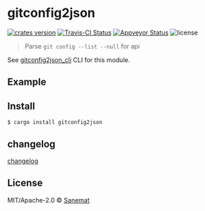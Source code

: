 # gitconfig2json

[![crates version][crates-image]][crates-url] [![Travis-CI Status][travis-image]][travis-url] [![Appveyor Status][appveyor-image]][appveyor-url] ![license][license-image]

> Parse `git config --list --null` for api

See [gitconfig2json_cli](https://github.com/packsaddle/rust-gitconfig2json_cli) CLI for this module.

## Example


## Install

```
$ cargo install gitconfig2json
```

## changelog

[changelog](./changelog.md)

## License

MIT/Apache-2.0 © [Sanemat](sane.jp)

[travis-url]: https://travis-ci.org/packsaddle/rust-gitconfig2json
[travis-image]: https://img.shields.io/travis/packsaddle/rust-gitconfig2json/master.svg?style=flat-square&label=travis
[appveyor-url]: https://ci.appveyor.com/project/sanemat/rust-gitconfig2json/branch/master
[appveyor-image]: https://img.shields.io/appveyor/ci/sanemat/rust-gitconfig2json/master.svg?style=flat-square&label=appveyor
[crates-url]: https://crates.io/crates/gitconfig2json
[crates-image]: https://img.shields.io/crates/v/gitconfig2json.svg?style=flat-square
[license-image]: https://img.shields.io/crates/l/gitconfig2json.svg?style=flat-square

